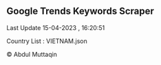 

## Google Trends Keywords Scraper 
 
Last Update 15-04-2023 , 16:20:51

Country List :
VIETNAM.json



© Abdul Muttaqin 

